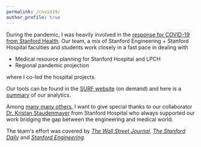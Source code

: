 ```yaml
---
permalink: /covid19/
author_profile: true
---
```


During the pandemic, I was heavily involved in the [response for COVID-19 from Stanford Health](https://med.stanford.edu/covid19.html). Our team, a mix of Stanford Engineering + Stanford Hospital faculties and students work closely in a fast pace in dealing with
* Medical resource planning for Stanford Hospital and LPCH
* Regional pandemic projection

where I co-led the hospital projects.

Our tools can be found in the [SURF website](https://surf.stanford.edu/covid-19-tools/) (on demand) and here is a [summary](https://icme.stanford.edu/sites/g/files/sbiybj9731/f/peterglynn.pdf) of our analytics.

Among [many many others](https://tengz-sudo.github.io/covid-collaborators/), I want to give special thanks to our collaborator [Dr. Kristan Staudenmayer](https://profiles.stanford.edu/kristan-staudenmayer) from Stanford Hospital who always supported our work bridging the gap between the engineering and medical world.

The team's effort was covered by [_The Wall Street Journal_](https://www.wsj.com/articles/coronavirus-pandemic-spurs-stanford-researchers-to-create-hospital-resource-calculator-11586251801), [_The Stanford Daily_](https://www.stanforddaily.com/2020/04/15/researchers-develop-calculator-to-project-resource-shortages-for-policy-makers-hospitals/) and [_Stanford Engineering_](https://engineering.stanford.edu/magazine/article/new-covid-19-calculator-designed-help-hospitals-prepare).
